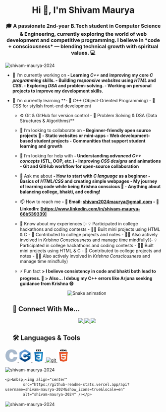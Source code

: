 <!DOCTYPE html>
<html lang="en">

<head>
    <meta charset="UTF-8">
    <meta name="viewport" content="width=device-width, initial-scale=1.0">
</head>

<body>
    <h1 align="center">Hi 👋, I'm Shivam Maurya</h1>
    <h3 align="center">🎓 A passionate 2nd-year B.Tech student in Computer Science & Engineering, currently exploring
        the world of web development and competitive programming. I believe in *code + consciousness* — blending
        technical growth with spiritual values. 💻</h3>

 <p align="left"> <img
            src="https://komarev.com/ghpvc/?username=shivam-maurya-2024&label=Profile%20views&color=0e75b6&style=flat"
            alt="shivam-maurya-2024" /> </p>

   - 🔭 I’m currently working on **- Learning *C++* and improving my core *C programming* skills. - Building
    *responsive websites* using *HTML* and *CSS*. - Exploring *DSA* and problem-solving. - Working on personal projects
    to improve my development skills.**

  - 🌱 I’m currently learning **- 📘 *C++* (Object-Oriented Programming) - 🎨 *CSS* for stylish front-end development
    - ⚙️ Git & GitHub for version control - 🧠 Problem Solving & DSA (Data Structures & Algorithms)**

    - 👯 I’m looking to collaborate on **- Beginner-friendly open source projects 🌱 - Static websites or mini-apps -
    Web development-based student projects - Communities that support student learning and growth**

    - 🤝 I’m looking for help with **- Understanding *advanced C++ concepts* (STL, OOP, etc.) - Improving *CSS designs*
    and animations - Git and GitHub workflow for open-source collaboration**

    - 💬 Ask me about **- How to start with *C language* as a beginner - Basics of *HTML/CSS* and creating simple
    webpages - My journey of learning code while being Krishna conscious 🌼 - Anything about balancing college, bhakti,
    and coding!**

    - 📫 How to reach me **- 📧 Email: **shivam2024maurya@gmail.com** - 💼 LinkedIn:
    [https://www.linkedin.com/in/shivam-maurya-66b539339]**

    - 📄 Know about my experiences [- 💡 Participated in college hackathons and coding contests - 👨‍💻 Built mini
    projects using HTML & C - 📖 Contributed to college projects and notes - 🧘‍♂️ Also actively involved in *Krishna
    Consciousness* and manage time mindfully](- 💡 Participated in college hackathons and coding contests - 👨‍💻 Built
    mini projects using HTML & C - 📖 Contributed to college projects and notes - 🧘‍♂️ Also actively involved in
    *Krishna Consciousness* and manage time mindfully)

    - ⚡ Fun fact **> I believe consistency in code and bhakti both lead to progress. 🙏 > Also... I debug my C++ errors
    like Arjuna seeking guidance from Krishna 😄**



    <div align="center">
        <img src="https://profile-readme-generator.com/assets/snake.svg" alt="Snake animation" />
    </div>

    ## 🔗 Connect With Me...
    <p align="left">
        <!-- <a href="https://linkedin.com/in/https://www.linkedin.com/in/shivam-maurya-66b539339" target="blank"><img
                align="center"
                src="https://raw.githubusercontent.com/rahuldkjain/github-profile-readme-generator/master/src/images/icons/Social/linked-in-alt.svg"
                alt="https://www.linkedin.com/in/shivam-maurya-66b539339" height="30" width="40" /></a> -->
    <p align="center">
        <a href="shivam2024maurya@gmail.com">
            <img src="https://img.shields.io/badge/Gmail-D14836?style=for-the-badge&logo=gmail&logoColor=white" />
        </a>

     <a href="https://www.linkedin.com/in/shivam-maurya-66b539339" target="_blank">
            <img src="https://img.shields.io/badge/LinkedIn-0077B5?style=for-the-badge&logo=linkedin&logoColor=white" />
        </a>

    <a href="https://github.com/Shivam-Maurya-2024" target="_blank">
            <img src="https://img.shields.io/badge/GitHub-181717?style=for-the-badge&logo=github&logoColor=white" />
        </a>

    </p>
    </p>

    ## 🛠️ Languages & Tools 

  <p align="centre"> <a href="https://www.cprogramming.com/" target="_blank" rel="noreferrer"> <img
                src="https://raw.githubusercontent.com/devicons/devicon/master/icons/c/c-original.svg" alt="c"
                width="40" height="40" /> </a> <a href="https://www.w3schools.com/cpp/" target="_blank"
            rel="noreferrer"> <img
                src="https://raw.githubusercontent.com/devicons/devicon/master/icons/cplusplus/cplusplus-original.svg"
                alt="cplusplus" width="40" height="40" /> </a> <a href="https://www.w3schools.com/css/" target="_blank"
            rel="noreferrer"> <img
                src="https://raw.githubusercontent.com/devicons/devicon/master/icons/css3/css3-original-wordmark.svg"
                alt="css3" width="40" height="40" /> </a> <a href="https://git-scm.com/" target="_blank"
            rel="noreferrer"> <img src="https://www.vectorlogo.zone/logos/git-scm/git-scm-icon.svg" alt="git" width="40"
                height="40" /> </a> <a href="https://www.w3.org/html/" target="_blank" rel="noreferrer"> <img
                src="https://raw.githubusercontent.com/devicons/devicon/master/icons/html5/html5-original-wordmark.svg"
                alt="html5" width="40" height="40" /> </a> </p>



<p><img align="centre"
            src="https://github-readme-stats.vercel.app/api/top-langs?username=shivam-maurya-2024&show_icons=true&locale=en&layout=compact"
            alt="shivam-maurya-2024" /></p>

    <p>&nbsp;<img align="center"
            src="https://github-readme-stats.vercel.app/api?username=shivam-maurya-2024&show_icons=true&locale=en"
            alt="shivam-maurya-2024" /></p>

 <p><img align="center" src="https://github-readme-streak-stats.herokuapp.com/?user=shivam-maurya-2024&"
            alt="shivam-maurya-2024" /></p>


</body>

</html>
